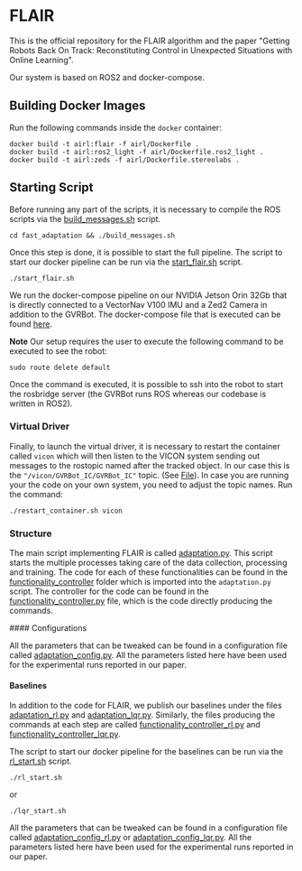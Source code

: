 # FLAIR
This is the official repository for the FLAIR algorithm and the paper "Getting Robots Back On Track: Reconstituting Control in Unexpected Situations with Online Learning".

Our system is based on ROS2 and docker-compose. 

## Building Docker Images

Run the following commands inside the `docker` container:

```
docker build -t airl:flair -f airl/Dockerfile .
docker build -t airl:ros2_light -f airl/Dockerfile.ros2_light .
docker build -t airl:zeds -f airl/Dockerfile.stereolabs .
```

## Starting Script

Before running any part of the scripts, it is necessary to compile the ROS scripts via the [build_messages.sh](fast_adaptation/bin/build_messages.sh) script.
```
cd fast_adaptation && ./build_messages.sh
```

Once this step is done, it is possible to start the full pipeline.
The script to start our docker pipeline can be run via the [start_flair.sh](fast_adaptation/bin/start_flair.sh) script.
```
./start_flair.sh
```

We run the docker-compose pipeline on our NVIDIA Jetson Orin 32Gb that is directly connected to a VectorNav V100 IMU and a Zed2 Camera in addition to the GVRBot. The docker-compose file that is executed can be found [here](fast_adaptation/docker_compose_flair.yaml).


**Note** Our setup requires the user to execute the following command to be executed to see the robot:
```
sudo route delete default
```
Once the command is executed, it is possible to ssh into the robot to start the rosbridge server (the GVRBot runs ROS whereas our codebase is written in ROS2).


### Virtual Driver
Finally, to launch the virtual driver, it is necessary to restart the container called `vicon` which will then listen to the VICON system sending out messages to the rostopic named after the tracked object. In our case this is the `"/vicon/GVRBot_IC/GVRBot_IC"` topic. (See [File](fast_adaptation/src/flair/flair/vicon.py)). In case you are running your the code on your own system, you need to adjust the topic names.
Run the command:

```
./restart_container.sh vicon
```
### Structure

The main script implementing FLAIR is called [adaptation.py](fast_adaptation/src/flair/flair/adaptation.py). This script starts the multiple processes taking care of the data collection, processing and training. The code for each of these functionalities can be found in the [functionality_controller](fast_adaptation/src/flair/functionality_controller) folder which is imported into the `adaptation.py` script. The controller for the code can be found in the [functionality_controller.py](fast_adaptation/src/flair/functionality_controller/functionality_controller.py) file, which is the code directly producing the commands. 

#### Configurations

All the parameters that can be tweaked can be found in a configuration file called [adaptation_config.py](fast_adaptation/src/flair/flair/adaptation_config.py). All the parameters listed here have been used for the experimental runs reported in our paper.
#### Baselines

In addition to the code for FLAIR, we publish our baselines under the files [adaptation_rl.py](fast_adaptation/src/flair/flair/adaptation_rl.py) and [adaptation_lqr.py](fast_adaptation/src/flair/flair/adaptation_lqr.py). Similarly, the files producing the commands at each step are called [functionality_controller_rl.py](fast_adaptation/src/flair/functionality_controller/functionality_controller_rl.py) and [functionality_controller_lqr.py](fast_adaptation/src/flair/functionality_controller/functionality_controller_lqr.py).

The script to start our docker pipeline for the baselines can be run via the [rl_start.sh](fast_adaptation/bin/rl_start.sh) script.
```
./rl_start.sh
```

or 
```
./lqr_start.sh
```
All the parameters that can be tweaked can be found in a configuration file called [adaptation_config_rl.py](fast_adaptation/src/flair/flair/adaptation_config_rl.py) or [adaptation_config_lqr.py](fast_adaptation/src/flair/flair/adaptation_config_lqr.py). All the parameters listed here have been used for the experimental runs reported in our paper.

